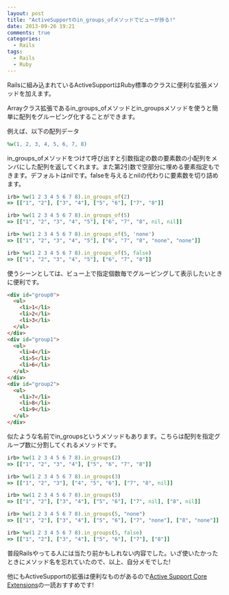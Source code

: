 ```yaml
---
layout: post
title: "ActiveSupportのin_groups_ofメソッドでビューが捗る!"
date: 2013-09-26 19:21
comments: true
categories: 
  - Rails
tags:
  - Rails
  - Ruby
---
```


Railsに組み込まれているActiveSupportはRuby標準のクラスに便利な拡張メソッドを加えます。

Arrayクラス拡張であるin_groups_ofメソッドとin_groupsメソッドを使うと簡単に配列をグルーピング化することができます。

例えば、以下の配列データ
``` ruby
%w(1, 2, 3, 4, 5, 6, 7, 8)
```

in_groups_ofメソッドをつけて呼び出すと引数指定の数の要素数の小配列をメンバにした配列を返してくれます。また第2引数で空部分に埋める要素指定もできます。デフォルトはnilです。falseを与えるとnilの代わりに要素数を切り詰めます。

``` ruby
irb> %w(1 2 3 4 5 6 7 8).in_groups_of(2)
=> [["1", "2"], ["3", "4"], ["5", "6"], ["7", "8"]]

irb> %w(1 2 3 4 5 6 7 8).in_groups_of(5)
=> [["1", "2", "3", "4", "5"], ["6", "7", "8", nil, nil]]

irb> %w(1 2 3 4 5 6 7 8).in_groups_of(5, 'none')
=> [["1", "2", "3", "4", "5"], ["6", "7", "8", "none", "none"]]

irb> %w(1 2 3 4 5 6 7 8).in_groups_of(5, false)
=> [["1", "2", "3", "4", "5"], ["6", "7", "8"]]
```

使うシーンとしては、ビュー上で指定個数毎でグルーピングして表示したいときに便利です。

``` html
<div id="group0">
  <ul>
    <li>1</li>
    <li>2</li>
    <li>3</li>
  </ul>
</div>
<div id="group1">
  <ul>
    <li>4</li>
    <li>5</li>
    <li>6</li>
  </ul>
</div>
<div id="group2">
  <ul>
    <li>7</li>
    <li>8</li>
    <li>9</li>
  </ul>
</div>
```

似たような名前でin_groupsというメソッドもあります。こちらは配列を指定グループ数に分割してくれるメソッドです。

``` ruby
irb> %w(1 2 3 4 5 6 7 8).in_groups(2)
=> [["1", "2", "3", "4"], ["5", "6", "7", "8"]]

irb> %w(1 2 3 4 5 6 7 8).in_groups(3)
=> [["1", "2", "3"], ["4", "5", "6"], ["7", "8", nil]]

irb> %w(1 2 3 4 5 6 7 8).in_groups(5)
=> [["1", "2"], ["3", "4"], ["5", "6"], ["7", nil], ["8", nil]]

irb> %w(1 2 3 4 5 6 7 8).in_groups(5, "none")
=> [["1", "2"], ["3", "4"], ["5", "6"], ["7", "none"], ["8", "none"]]

irb> %w(1 2 3 4 5 6 7 8).in_groups(5, false)
=> [["1", "2"], ["3", "4"], ["5", "6"], ["7"], ["8"]]
```

普段Railsやってる人には当たり前かもしれない内容でした。いざ使いたかったときにメソッド名を忘れていたので、以上、自分メモでした!

他にもActiveSupportの拡張は便利なものがあるので[Active Support Core Extensions](http://edgeguides.rubyonrails.org/active_support_core_extensions.html)の一読おすすめです!
